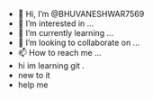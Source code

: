 - 👋 Hi, I’m @BHUVANESHWAR7569
- 👀 I’m interested in ...
- 🌱 I’m currently learning ...
- 💞️ I’m looking to collaborate on ...
- 📫 How to reach me ...
- hi im learning git .
- new to it
- help me 

<!---
BHUVANESHWAR7569/BHUVANESHWAR7569 is a ✨ special ✨ repository because its `README.md` (this file) appears on your GitHub profile.
You can click the Preview link to take a look at your changes.
--->
